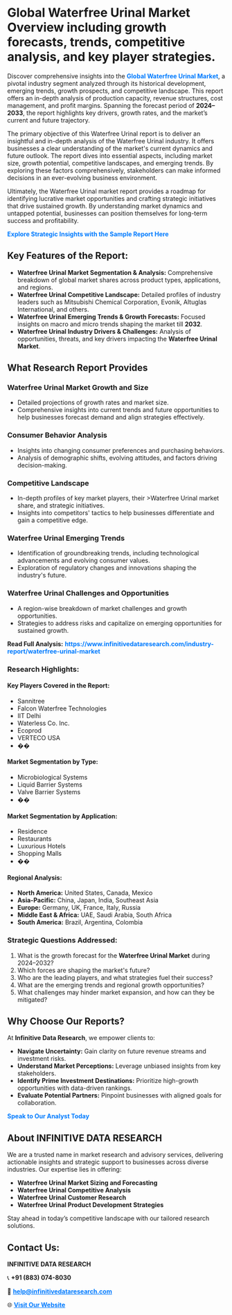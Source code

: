 <h1>Global Waterfree Urinal Market Overview including growth forecasts, trends, competitive analysis, and key player strategies.</h1>
<p>
Discover comprehensive insights into the 
<a href="https://www.infinitivedataresearch.com/industry-report/waterfree-urinal-market" rel="dofollow" style="color: #007BFF; text-decoration: none;"><strong>Global Waterfree Urinal Market</strong></a>, a pivotal industry segment analyzed through its historical development, emerging trends, growth prospects, and competitive landscape. This report offers an in-depth analysis of production capacity, revenue structures, cost management, and profit margins. Spanning the forecast period of <strong>2024–2033</strong>, the report highlights key drivers, growth rates, and the market’s current and future trajectory.
</p>
<p>
The primary objective of this Waterfree Urinal report is to deliver an insightful and in-depth analysis of the Waterfree Urinal industry. It offers businesses a clear understanding of the market's current dynamics and future outlook. The report dives into essential aspects, including market size, growth potential, competitive landscapes, and emerging trends. By exploring these factors comprehensively, stakeholders can make informed decisions in an ever-evolving business environment.
</p>
<p>
Ultimately, the Waterfree Urinal market report provides a roadmap for identifying lucrative market opportunities and crafting strategic initiatives that drive sustained growth. By understanding market dynamics and untapped potential, businesses can position themselves for long-term success and profitability.
</p>
<p>
<a href="https://www.infinitivedataresearch.com/request-sample/reportId=109835" style="color: #007BFF; text-decoration: none;"><strong>Explore Strategic Insights with the Sample Report Here</strong></a>
</p>

<h2>Key Features of the Report:</h2>
<ul>
<li><strong>Waterfree Urinal Market Segmentation & Analysis:</strong> Comprehensive breakdown of global market shares across product types, applications, and regions.</li>
<li><strong>Waterfree Urinal Competitive Landscape:</strong> Detailed profiles of industry leaders such as Mitsubishi Chemical Corporation, Evonik, Altuglas International, and others.</li>
<li><strong>Waterfree Urinal Emerging Trends & Growth Forecasts:</strong> Focused insights on macro and micro trends shaping the market till <strong>2032</strong>.</li>
<li><strong>Waterfree Urinal Industry Drivers & Challenges:</strong> Analysis of opportunities, threats, and key drivers impacting the <strong>Waterfree Urinal Market</strong>.</li>
</ul>

<h2>What Research Report Provides</h2>
<h3>Waterfree Urinal Market Growth and Size</h3>
<ul>
<li>Detailed projections of growth rates and market size.</li>
<li>Comprehensive insights into current trends and future opportunities to help businesses forecast demand and align strategies effectively.</li>
</ul>

<h3>Consumer Behavior Analysis</h3>
<ul>
<li>Insights into changing consumer preferences and purchasing behaviors.</li>
<li>Analysis of demographic shifts, evolving attitudes, and factors driving decision-making.</li>
</ul>

<h3>Competitive Landscape</h3>
<ul>
<li>In-depth profiles of key market players, their >Waterfree Urinal market share, and strategic initiatives.</li>
<li>Insights into competitors' tactics to help businesses differentiate and gain a competitive edge.</li>
</ul>

<h3>Waterfree Urinal Emerging Trends</h3>
<ul>
<li>Identification of groundbreaking trends, including technological advancements and evolving consumer values.</li>
<li>Exploration of regulatory changes and innovations shaping the industry's future.</li>
</ul>

<h3>Waterfree Urinal Challenges and Opportunities</h3>
<ul>
<li>A region-wise breakdown of market challenges and growth opportunities.</li>
<li>Strategies to address risks and capitalize on emerging opportunities for sustained growth.</li>
</ul>
<p><strong>Read Full Analysis:</strong> <a href="https://www.infinitivedataresearch.com/industry-report/waterfree-urinal-market" rel="dofollow" style="color: #007BFF; text-decoration: none;"><strong>https://www.infinitivedataresearch.com/industry-report/waterfree-urinal-market</strong></a></p>
<h3>Research Highlights:</h3>
<h4>Key Players Covered in the Report:</h4>
<ul><li>Sannitree</li><li>Falcon Waterfree Technologies</li><li>IIT Delhi</li><li>Waterless Co. Inc.</li><li>Ecoprod</li><li>VERTECO USA</li><li>��</li></ul>
<h4>Market Segmentation by Type:</h4>
<ul><li>Microbiological Systems</li><li>Liquid Barrier Systems</li><li>Valve Barrier Systems</li><li>��</li></ul>
<h4>Market Segmentation by Application:</h4>
<ul><li>Residence</li><li>Restaurants</li><li>Luxurious Hotels</li><li>Shopping Malls</li><li>��</li></ul>

<h4>Regional Analysis:</h4>
<ul>
<li><strong>North America:</strong> United States, Canada, Mexico</li>
<li><strong>Asia-Pacific:</strong> China, Japan, India, Southeast Asia</li>
<li><strong>Europe:</strong> Germany, UK, France, Italy, Russia</li>
<li><strong>Middle East & Africa:</strong> UAE, Saudi Arabia, South Africa</li>
<li><strong>South America:</strong> Brazil, Argentina, Colombia</li>
</ul>

<h3>Strategic Questions Addressed:</h3>
<ol>
<li>What is the growth forecast for the <strong>Waterfree Urinal Market</strong> during 2024–2032?</li>
<li>Which forces are shaping the market's future?</li>
<li>Who are the leading players, and what strategies fuel their success?</li>
<li>What are the emerging trends and regional growth opportunities?</li>
<li>What challenges may hinder market expansion, and how can they be mitigated?</li>
</ol>

<h2>Why Choose Our Reports?</h2>
<p>At <strong>Infinitive Data Research</strong>, we empower clients to:</p>
<ul>
<li><strong>Navigate Uncertainty:</strong> Gain clarity on future revenue streams and investment risks.</li>
<li><strong>Understand Market Perceptions:</strong> Leverage unbiased insights from key stakeholders.</li>
<li><strong>Identify Prime Investment Destinations:</strong> Prioritize high-growth opportunities with data-driven rankings.</li>
<li><strong>Evaluate Potential Partners:</strong> Pinpoint businesses with aligned goals for collaboration.</li>
</ul>
<p><a href="https://www.infinitivedataresearch.com/industry-report/waterfree-urinal-market" rel="dofollow" style="color: #007BFF; text-decoration: none;"><strong>Speak to Our Analyst Today</strong></a></p>

<h2>About INFINITIVE DATA RESEARCH</h2>
<p>We are a trusted name in market research and advisory services, delivering actionable insights and strategic support to businesses across diverse industries. Our expertise lies in offering:</p>
<ul>
<li><strong>Waterfree Urinal Market Sizing and Forecasting</strong></li>
<li><strong>Waterfree Urinal Competitive Analysis</strong></li>
<li><strong>Waterfree Urinal Customer Research</strong></li>
<li><strong>Waterfree Urinal Product Development Strategies</strong></li>
</ul>
<p>Stay ahead in today’s competitive landscape with our tailored research solutions.</p>

<h2>Contact Us:</h2>
<p><strong>INFINITIVE DATA RESEARCH</strong></p>
<p>📞 <strong>+91 (883) 074-8030</strong></p>
<p>📧 <strong><a href="mailto:help@infinitivedataresearch.com" style="color: #007BFF;">help@infinitivedataresearch.com</a></strong></p>
<p>🌐 <strong><a href="https://www.infinitivedataresearch.com" rel="dofollow" style="color: #007BFF;">Visit Our Website</a></strong></p>